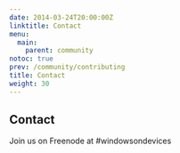 ```yaml
---
date: 2014-03-24T20:00:00Z
linktitle: Contact 
menu:
  main:
    parent: community
notoc: true
prev: /community/contributing
title: Contact
weight: 30
---
```


## Contact

Join us on Freenode at #windowsondevices
